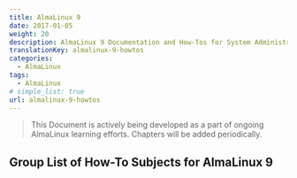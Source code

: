 ```yaml
---
title: AlmaLinux 9
date: 2017-01-05
weight: 20
description: AlmaLinux 9 Documentation and How-Tos for System Administrators and Developers alike.
translationKey: almalinux-9-howtos
categories:
  - AlmaLinux
tags:
  - AlmaLinux
# simple_list: true
url: almalinux-9-howtos
---
```


> This Document is actively being developed as a part of ongoing AlmaLinux learning efforts. Chapters will be added periodically.

## Group List of How-To Subjects for AlmaLinux 9